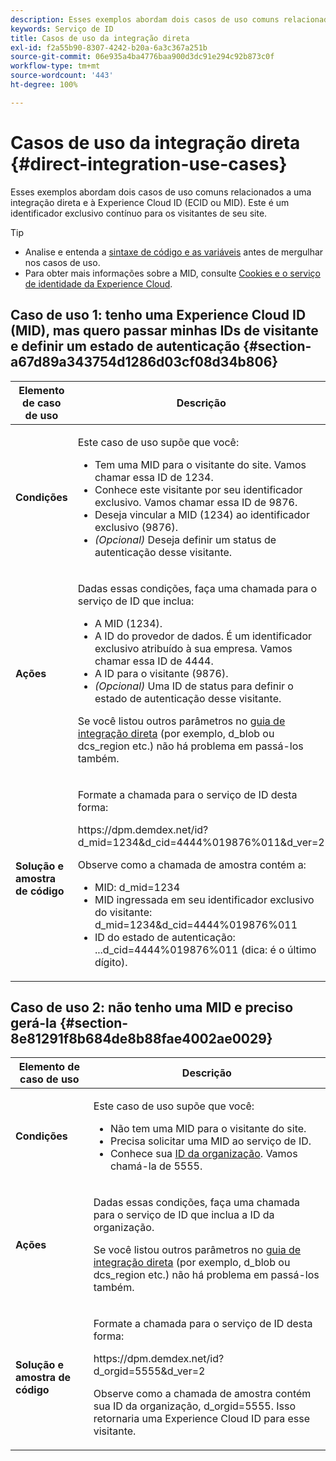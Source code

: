 ```yaml
---
description: Esses exemplos abordam dois casos de uso comuns relacionados a uma integração direta e à Experience Cloud ID (MID). A MID é um identificador exclusivo contínuo para os visitantes do site.
keywords: Serviço de ID
title: Casos de uso da integração direta
exl-id: f2a55b90-8307-4242-b20a-6a3c367a251b
source-git-commit: 06e935a4ba4776baa900d3dc91e294c92b873c0f
workflow-type: tm+mt
source-wordcount: '443'
ht-degree: 100%

---
```


# Casos de uso da integração direta {#direct-integration-use-cases}

Esses exemplos abordam dois casos de uso comuns relacionados a uma integração direta e à Experience Cloud ID (ECID ou MID). Este é um identificador exclusivo contínuo para os visitantes de seu site.

>[!TIP]
>
>* Analise e entenda a [sintaxe de código e as variáveis](../implementation-guides/direct-integration.md#concept-4cd3206a84bb4687af0b312ae09648b9) antes de mergulhar nos casos de uso.
>* Para obter mais informações sobre a MID, consulte [Cookies e o serviço de identidade da Experience Cloud](../introduction/cookies.md).
>


## Caso de uso 1: tenho uma Experience Cloud ID (MID), mas quero passar minhas IDs de visitante e definir um estado de autenticação {#section-a67d89a343754d1286d03cf08d34b806}

<table id="table_DA8840FCB51541109FE6DF20430E8924"> 
 <thead> 
  <tr> 
   <th colname="col1" class="entry"> Elemento de caso de uso </th> 
   <th colname="col2" class="entry"> Descrição </th> 
  </tr> 
 </thead>
 <tbody> 
  <tr> 
   <td colname="col1"> <p> <b>Condições</b> </p> </td> 
   <td colname="col2"> <p>Este caso de uso supõe que você: </p> 
    <ul id="ul_F20231F83EE84889B78971A64E758757"> 
     <li id="li_20F3E96493724CD2BAF4B20AEE5CBF23">Tem uma MID para o visitante do site. Vamos chamar essa ID de 1234. </li> 
     <li id="li_A358C58CC58C4FCBB7250F5ED108AA71">Conhece este visitante por seu identificador exclusivo. Vamos chamar essa ID de 9876. </li> 
     <li id="li_D93CE7182EBE4927A5C7A0BF414C03BC">Deseja vincular a MID (1234) ao identificador exclusivo (9876). </li> 
     <li id="li_4611146E56624C2AB647733487A3F046"> <i>(Opcional)</i> Deseja definir um status de autenticação desse visitante. </li> 
    </ul> </td> 
  </tr> 
  <tr> 
   <td colname="col1"> <p> <b>Ações</b> </p> </td> 
   <td colname="col2"> <p>Dadas essas condições, faça uma chamada para o serviço de ID que inclua: </p> 
    <ul id="ul_9ECB1A65266644E89E949C57D202D5A4"> 
     <li id="li_10A6F5A9C54D44A08F4F2E405E6019E2">A MID (1234). </li> 
     <li id="li_4869572B40E54C54B88A2474DAC475A8">A ID do provedor de dados. É um identificador exclusivo atribuído à sua empresa. Vamos chamar essa ID de 4444. </li> 
     <li id="li_05C8ED47488C4E289D84093127EC7B19">A ID para o visitante (9876). </li> 
     <li id="li_3D1556AD18C843828A362CC604A9F76B"> <i>(Opcional)</i> Uma ID de status para definir o estado de autenticação desse visitante. </li> 
    </ul> <p>Se você listou outros parâmetros no <a href="../implementation-guides/direct-integration.md#concept-4cd3206a84bb4687af0b312ae09648b9" format="dita" scope="local">guia de integração direta</a> (por exemplo, <span class="codeph">d_blob</span> ou <span class="codeph">dcs_region</span> etc.) não há problema em passá-los também. </p> </td> 
  </tr> 
  <tr> 
   <td colname="col1"> <p> <b>Solução e amostra de código</b> </p> </td> 
   <td colname="col2"> <p>Formate a chamada para o serviço de ID desta forma: </p> <p> <span class="codeph">https://dpm.demdex.net/id?d_mid=1234&amp;d_cid=4444%019876%011&amp;d_ver=2</span> </p> <p>Observe como a chamada de amostra contém a: </p> 
    <ul id="ul_0667FBFD8D3C46BDBD027F484691EC97"> 
     <li id="li_FAB1FAE703DB48D1A32EE72684028964">MID: <span class="codeph">d_mid=1234</span> </li> 
     <li id="li_C97B74FF444F4BB4B4A5CB1CBBE52249">MID ingressada em seu identificador exclusivo do visitante: <span class="codeph">d_mid=1234&amp;d_cid=4444%019876%011</span> </li> 
     <li id="li_D428DBF765234DD78DDF152C5EE8AB69">ID do estado de autenticação: <span class="codeph">...d_cid=4444%019876%011</span> (dica: é o último dígito). </li> 
    </ul> </td> 
  </tr> 
 </tbody> 
</table>

## Caso de uso 2: não tenho uma MID e preciso gerá-la {#section-8e81291f8b684de8b88fae4002ae0029}

<table id="table_666A92693F8A413096DF6A64770C1141"> 
 <thead> 
  <tr> 
   <th colname="col1" class="entry"> Elemento de caso de uso </th> 
   <th colname="col2" class="entry"> Descrição </th> 
  </tr> 
 </thead>
 <tbody> 
  <tr> 
   <td colname="col1"> <p> <b>Condições</b> </p> </td> 
   <td colname="col2"> <p>Este caso de uso supõe que você: </p> 
    <ul id="ul_BF3BD821907B46A4B2EFA63146D35722"> 
     <li id="li_E658AE0671D14558B65FDD8992F25996">Não tem uma MID para o visitante do site. </li> 
     <li id="li_28A48BB3F71C4E4297F95A2D3E10AD7B">Precisa solicitar uma MID ao serviço de ID. </li> 
     <li id="li_E2C306B9308D41E5BFE2F23EF48F5A41">Conhece sua <a href="../reference/requirements.md#section-a02f537129a64ffbb690d5738d360c26" format="dita" scope="local">ID da organização</a>. Vamos chamá-la de 5555. </li> 
    </ul> </td> 
  </tr> 
  <tr> 
   <td colname="col1"> <p> <b>Ações</b> </p> </td> 
   <td colname="col2"> <p>Dadas essas condições, faça uma chamada para o serviço de ID que inclua a ID da organização. </p> <p>Se você listou outros parâmetros no <a href="../implementation-guides/direct-integration.md#concept-4cd3206a84bb4687af0b312ae09648b9" format="dita" scope="local">guia de integração direta</a> (por exemplo, <span class="codeph">d_blob</span> ou <span class="codeph">dcs_region</span> etc.) não há problema em passá-los também. </p> </td> 
  </tr> 
  <tr> 
   <td colname="col1"> <p> <b>Solução e amostra de código</b> </p> </td> 
   <td colname="col2"> <p>Formate a chamada para o serviço de ID desta forma: </p> <p> <span class="codeph">https://dpm.demdex.net/id?d_orgid=5555&amp;d_ver=2</span> </p> <p>Observe como a chamada de amostra contém sua ID da organização, <span class="codeph">d_orgid=5555</span>. Isso retornaria uma <span class="keyword">Experience Cloud</span> ID para esse visitante. </p> </td> 
  </tr> 
 </tbody> 
</table>
